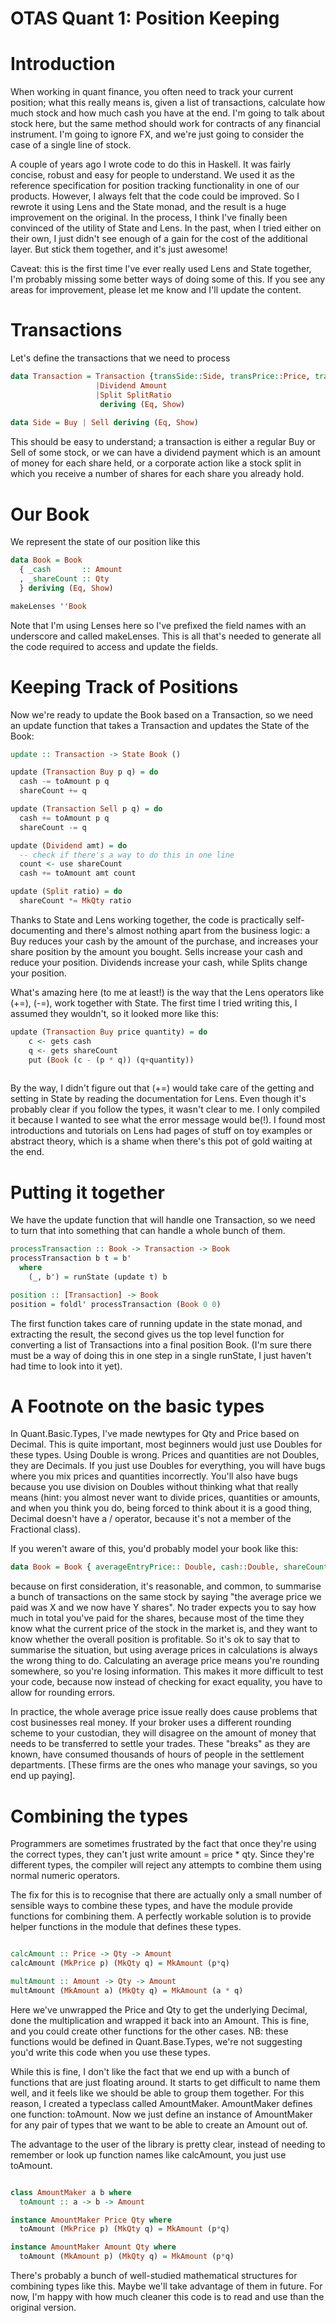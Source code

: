 # OTAS Quant 1: Position Keeping

# Introduction

When working in quant finance, you often need to track your current position; what this really means is, given a list of transactions, calculate how much stock and how much cash you have at the end. I'm going to talk about stock here, but the same method should work for contracts of any financial instrument. I'm going to ignore FX, and we're just going to consider the case of a single line of stock. 

A couple of years ago I wrote code to do this in Haskell. It was fairly concise, robust and easy for people to understand. We used it as the reference specification for position tracking functionality in one of our products. However, I always felt that the code could be improved. So I rewrote it using Lens and the State monad, and the result is a huge improvement on the original. In the process, I think I've finally been convinced of the utility of State and Lens. In the past, when I tried either on their own, I just didn't see enough of a gain for the cost of the additional layer. But stick them together, and it's just awesome! 

Caveat: this is the first time I've ever really used Lens and State together, I'm probably missing some better ways of doing some of this. If you see any areas for improvement, please let me know and I'll update the content.  

# Transactions

Let's define the transactions that we need to process

``` haskell
data Transaction = Transaction {transSide::Side, transPrice::Price, transQty::Qty}
                   |Dividend Amount
                   |Split SplitRatio
                    deriving (Eq, Show)
                    
data Side = Buy | Sell deriving (Eq, Show)

```

This should be easy to understand; a transaction is either a regular Buy or Sell of some stock, or we can have a dividend payment which is an amount of money for each share held, or a corporate action like a stock split in which you receive a number of shares for each share you already hold. 


# Our Book

We represent the state of our position like this 

``` haskell
data Book = Book
  { _cash       :: Amount
  , _shareCount :: Qty
  } deriving (Eq, Show)

makeLenses ''Book

```
Note that I'm using Lenses here so I've prefixed the field names with an underscore and called makeLenses. This is all that's needed to generate all the code required to access and update the fields. 

# Keeping Track of Positions

Now we're ready to update the Book based on a Transaction, so we need an update function that takes a Transaction and updates the State of the Book:


``` haskell
update :: Transaction -> State Book ()

update (Transaction Buy p q) = do
  cash -= toAmount p q
  shareCount += q

update (Transaction Sell p q) = do
  cash += toAmount p q
  shareCount -= q

update (Dividend amt) = do
  -- check if there's a way to do this in one line
  count <- use shareCount
  cash += toAmount amt count

update (Split ratio) = do
  shareCount *= MkQty ratio

```

Thanks to State and Lens working together, the code is practically self-documenting and there's almost nothing apart from the business logic: a Buy reduces your cash by the amount of the purchase, and increases your share position by the amount you bought. Sells increase your cash and reduce your position. Dividends increase your cash, while Splits change your position. 

What's amazing here (to me at least!) is the way that the Lens operators like (+=), (-=), work together with State. The first time I tried writing this, I assumed they wouldn't, so it looked more like this:

``` haskell
update (Transaction Buy price quantity) = do
    c <- gets cash
    q <- gets shareCount 
    put (Book (c - (p * q)) (q+quantity))
    
```

By the way, I didn't figure out that (+=) would take care of the getting and setting in State by reading the documentation for Lens. Even though it's probably clear if you follow the types, it wasn't clear to me. I only compiled it because I wanted to see what the error message would be(!). I found most introductions and tutorials on Lens had pages of stuff on toy examples or abstract theory, which is a shame when there's this pot of gold waiting at the end. 

# Putting it together

We have the update function that will handle one Transaction, so we need to turn that into something that can handle a whole bunch of them. 

``` haskell
processTransaction :: Book -> Transaction -> Book
processTransaction b t = b'
  where
    (_, b') = runState (update t) b

position :: [Transaction] -> Book
position = foldl' processTransaction (Book 0 0)

```

The first function takes care of running update in the state monad, and extracting the result, the second gives us the top level function for converting a list of Transactions into a final position Book. (I'm sure there must be a way of doing this in one step in a single runState, I just haven't had time to look into it yet). 



# A Footnote on the basic types 

In Quant.Basic.Types, I've made newtypes for Qty and Price based on Decimal. This is quite important, most beginners would just use Doubles for these types. Using Double is wrong. Prices and quantities are not Doubles, they are Decimals. If you just use Doubles for everything, you will have bugs where you mix prices and quantities incorrectly. You'll also have bugs because you use division on Doubles without thinking what that really means (hint: you almost never want to divide prices, quantities or amounts, and when you think you do, being forced to think about it is a good thing, Decimal doesn't have a / operator, because it's not a member of the Fractional class). 

If you weren't aware of this, you'd probably model your book like this:

``` haskell
data Book = Book { averageEntryPrice:: Double, cash::Double, shareCount :: Double}...
```
because on first consideration, it's reasonable, and common, to summarise a bunch of transactions on the same stock by saying "the average price we paid was X and we now have Y shares". No trader expects you to say how much in total you've paid for the shares, because most of the time they know what the current price of the stock in the market is, and they want to know whether the overall position is profitable. So it's ok to say that to summarise the situation, but using average prices in calculations is always the wrong thing to do. Calculating an average price means you're rounding somewhere, so you're losing information. This makes it more difficult to test your code, because now instead of checking for exact equality, you have to allow for rounding errors. 

In practice, the whole average price issue really does cause problems that cost businesses real money. If your broker uses a different rounding scheme to your custodian, they will disagree on the amount of money that needs to be transferred to settle your trades. These "breaks" as they are known, have consumed thousands of hours of people in the settlement departments. [These firms are the ones who manage your savings, so you end up paying].

# Combining the types

Programmers are sometimes frustrated by the fact that once they're using the correct types, they can't just write amount = price * qty. Since they're different types, the compiler will reject any attempts to combine them using normal numeric operators. 

The fix for this is to recognise that there are actually only a small number of sensible ways to combine these types, and have the module provide functions for combining them. A perfectly workable solution is to provide helper functions in the module that defines these types. 

``` haskell

calcAmount :: Price -> Qty -> Amount
calcAmount (MkPrice p) (MkQty q) = MkAmount (p*q)

multAmount :: Amount -> Qty -> Amount
multAmount (MkAmount a) (MkQty q) = MkAmount (a * q)
```

Here we've unwrapped the Price and Qty to get the underlying Decimal, done the multiplication and wrapped it back into an Amount. This is fine, and you could create other functions for the other cases. NB: these functions would be defined in Quant.Base.Types, we're not suggesting you'd write this code when you use these types. 

While this is fine, I don't like the fact that we end up with a bunch of functions that are just floating around. It starts to get difficult to name them well, and it feels like we should be able to group them together. For this reason, I created a typeclass called AmountMaker. AmountMaker defines one function: toAmount. Now we just define an instance of AmountMaker for any pair of types that we want to be able to create an Amount out of. 

The advantage to the user of the library is pretty clear, instead of needing to remember or look up function names like calcAmount, you just use toAmount. 

``` haskell

class AmountMaker a b where
  toAmount :: a -> b -> Amount

instance AmountMaker Price Qty where
  toAmount (MkPrice p) (MkQty q) = MkAmount (p*q)

instance AmountMaker Amount Qty where
  toAmount (MkAmount p) (MkQty q) = MkAmount (p*q)

```

There's probably a bunch of well-studied mathematical structures for combining types like this. Maybe we'll take advantage of them in future. For now, I'm happy with how much cleaner this code is to read and use than the original version. 







